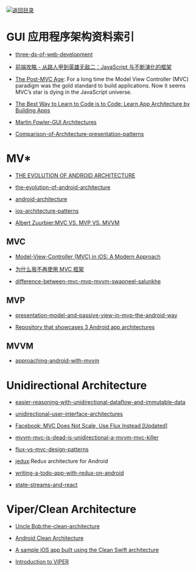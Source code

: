 [![返回目录](https://parg.co/UGo)](https://parg.co/b4z)

# GUI 应用程序架构资料索引

* [three-ds-of-web-development](http://developer.telerik.com/featured/three-ds-of-web-development-1-declarative-vs-imperative/)

* [前端攻略 - 从路人甲到英雄无敌二：JavaScript 与不断演化的框架](https://segmentfault.com/a/1190000005353213#articleHeader9)

* [The Post-MVC Age](https://realm.io/news/the-post-mvc-age/): For a long time the Model View Controller (MVC) paradigm was the gold standard to build applications. Now it seems MVC’s star is dying in the JavaScript universe.

* [The Best Way to Learn to Code is to Code: Learn App Architecture by Building Apps](https://medium.com/javascript-scene/the-best-way-to-learn-to-code-is-to-code-learn-app-architecture-by-building-apps-7ec029db6e00#.cqmawrsoj)

* [Martin Fowler-GUI Architectures](http://martinfowler.com/eaaDev/uiArchs.html)

* [Comparison-of-Architecture-presentation-patterns](http://www.codeproject.com/Articles/66585/Comparison-of-Architecture-presentation-patterns-M)

# MV\*

* [THE EVOLUTION OF ANDROID ARCHITECTURE](http://zserge.com/blog/android-mvp-mvvm-redux-history.html)

* [the-evolution-of-android-architecture](https://medium.com/@trikita/the-evolution-of-android-architecture-6c6f04fc1927#.uuk4iuh9e)

- [android-architecture](https://medium.com/android-news/android-architecture-2f12e1c7d4db#.vzmxahsi0)

* [ios-architecture-patterns](https://medium.com/ios-os-x-development/ios-architecture-patterns-ecba4c38de52#.iy9umjlqa)

* [Albert Zuurbier:MVC VS. MVP VS. MVVM](http://www.albertzuurbier.com/index.php/programming/84-mvc-vs-mvp-vs-mvvm)

## MVC

* [Model-View-Controller (MVC) in iOS: A Modern Approach](https://www.raywenderlich.com/132662/mvc-in-ios-a-modern-approach)

- [为什么我不再使用 MVC 框架](http://www.infoq.com/cn/articles/no-more-mvc-frameworks?utm_source=infoq_en&utm_medium=link_on_en_item&utm_campaign=item_in_other_langs)

- [difference-between-mvc-mvp-mvvm-swapneel-salunkhe](https://www.linkedin.com/pulse/difference-between-mvc-mvp-mvvm-swapneel-salunkhe)

## MVP

* [presentation-model-and-passive-view-in-mvp-the-android-way](https://medium.com/@andrzejchm/presentation-model-and-passive-view-in-mvp-the-android-way-fdba56a35b1e#.tgz1fwb6y)

* [Repository that showcases 3 Android app architectures](https://github.com/ivacf/archi)

## MVVM

* [approaching-android-with-mvvm](https://labs.ribot.co.uk/approaching-android-with-mvvm-8ceec02d5442#.lmbtfveih)

# Unidirectional Architecture

* [easier-reasoning-with-unidirectional-dataflow-and-immutable-data](https://open.bekk.no/easier-reasoning-with-unidirectional-dataflow-and-immutable-data)

- [unidirectional-user-interface-architectures](http://staltz.com/unidirectional-user-interface-architectures.html)

* [Facebook: MVC Does Not Scale, Use Flux Instead [Updated]](https://www.infoq.com/news/2014/05/facebook-mvc-flux)

* [mvvm-mvc-is-dead-is-unidirectional-a-mvvm-mvc-killer](http://www.michaelridland.com/xamarin/mvvm-mvc-is-dead-is-unidirectional-a-mvvm-mvc-killer/)

* [flux-vs-mvc-design-patterns](https://medium.com/hacking-and-gonzo/flux-vs-mvc-design-patterns-57b28c0f71b7#.p0h9ih5zj)

* [jedux](https://github.com/trikita/jedux):Redux architecture for Android

* [writing-a-todo-app-with-redux-on-android](https://medium.com/@trikita/writing-a-todo-app-with-redux-on-android-5de31cfbdb4f#.tku4k1n0o)

* [state-streams-and-react](https://medium.com/@markusctz/state-streams-and-react-7921e3c376a4#.dtrx0ep4j)

# Viper/Clean Architecture

* [Uncle Bob:the-clean-architecture](https://blog.8thlight.com/uncle-bob/2012/08/13/the-clean-architecture.html)

* [Android Clean Architecture](http://luboganev.github.io/blog/clean-architecture-pt1/)

* [A sample iOS app built using the Clean Swift architecture](https://github.com/Clean-Swift/CleanStore)

* [Introduction to VIPER](http://mutualmobile.github.io/blog/2013/12/04/viper-introduction/)
